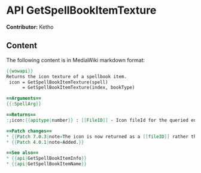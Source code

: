 # API GetSpellBookItemTexture

**Contributor:** Ketho

## Content

The following content is in MediaWiki markdown format:

```mediawiki
{{wowapi}}
Returns the icon texture of a spellbook item.
 icon = GetSpellBookItemTexture(spell)
      = GetSpellBookItemTexture(index, bookType)

==Arguments==
{{:SpellArg}}

==Returns==
:;icon:{{apitype|number}} : [[FileID]] - Icon fileId for the queried entry, or nil if the queried item does not exist.

==Patch changes==
* {{Patch 7.0.3|note=The icon is now returned as a [[fileID]] rather than a texture path.}}
* {{Patch 4.0.1|note=Added.}}

==See also==
* {{api|GetSpellBookItemInfo}}
* {{api|GetSpellBookItemName}}
```